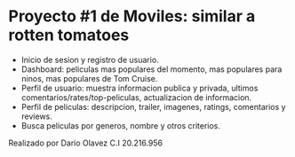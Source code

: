 # Proyecto #1 de Moviles: similar a rotten tomatoes

* Inicio de sesion y registro de usuario.
* Dashboard: peliculas mas populares del momento, mas populares para ninos, mas populares de Tom Cruise.
* Perfil de usuario: muestra informacion publica y privada, ultimos comentarios/rates/top-peliculas, actualizacion de informacion.
* Perfil de peliculas: descripcion, trailer, imagenes, ratings, comentarios y reviews.
* Busca peliculas por generos, nombre y otros criterios.

Realizado por Dario Olavez C.I 20.216.956
